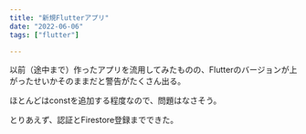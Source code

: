```yaml
---
title: "新規Flutterアプリ"
date: "2022-06-06"
tags: ["flutter"]

---
```


以前（途中まで）作ったアプリを流用してみたものの、Flutterのバージョンが上がったせいかそのままだと警告がたくさん出る。

ほとんどはconstを追加する程度なので、問題はなさそう。

とりあえず、認証とFirestore登録までできた。

